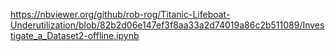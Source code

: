 https://nbviewer.org/github/rob-rog/Titanic-Lifeboat-Underutilization/blob/82b2d06e147ef3f8aa33a2d74019a86c2b511089/Investigate_a_Dataset2-offline.ipynb